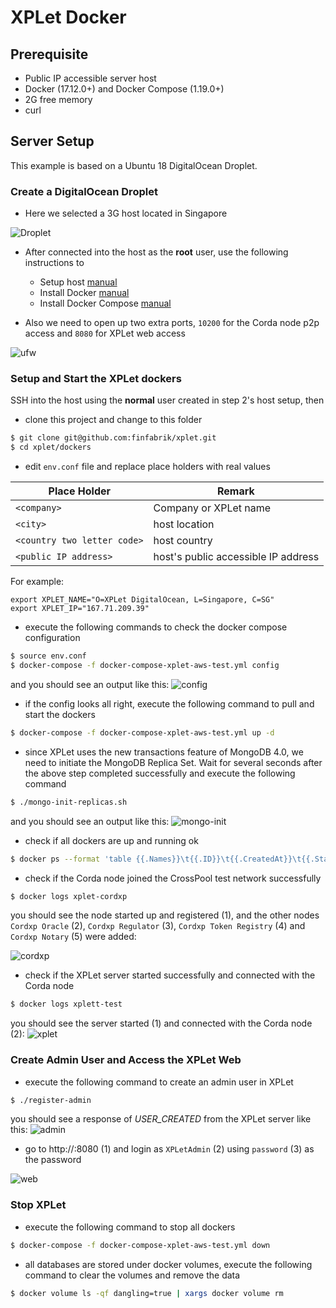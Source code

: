 # XPLet Docker

Prerequisite
---

- Public IP accessible server host
- Docker (17.12.0+)  and Docker Compose (1.19.0+)
- 2G free memory
- curl

Server Setup
---

This example is based on a Ubuntu 18 DigitalOcean Droplet.

### Create a DigitalOcean Droplet

- Here we selected a 3G host located in Singapore
 
![Droplet](./media/digitalocean.png)

- After connected into the host as the **root** user, use the following instructions to

    - Setup host [manual](https://www.digitalocean.com/community/tutorials/initial-server-setup-with-ubuntu-18-04)
    - Install Docker [manual](https://www.digitalocean.com/community/tutorials/how-to-install-and-use-docker-on-ubuntu-18-04)
    - Install Docker Compose [manual](https://www.digitalocean.com/community/tutorials/how-to-install-docker-compose-on-ubuntu-18-04)

- Also we need to open up two extra ports, `10200` for the Corda node p2p access and `8080` for XPLet web access

![ufw](./media/ufw.png)

### Setup and Start the XPLet dockers

SSH into the host using the **normal** user created in step 2's host setup, then

- clone this project and change to this folder
```bash
$ git clone git@github.com:finfabrik/xplet.git
$ cd xplet/dockers
```

- edit `env.conf` file and replace place holders with real values

| Place Holder | Remark |
| ------------ | ------ |
| `<company>` | Company or XPLet name |
| `<city>` | host location |
| `<country two letter code>` | host country |
| `<public IP address>` | host's public accessible IP address |

For example:
```text
export XPLET_NAME="O=XPLet DigitalOcean, L=Singapore, C=SG"
export XPLET_IP="167.71.209.39"
```

- execute the following commands to check the docker compose configuration

```bash
$ source env.conf
$ docker-compose -f docker-compose-xplet-aws-test.yml config
```

and you should see an output like this:
![config](./media/docker-config.png)

- if the config looks all right, execute the following command to pull and start the dockers

```bash
$ docker-compose -f docker-compose-xplet-aws-test.yml up -d
```

- since XPLet uses the new transactions feature of MongoDB 4.0, we need to initiate the MongoDB Replica Set. Wait for several seconds after the above step completed successfully and execute the following command

```bash
$ ./mongo-init-replicas.sh
``` 

and you should see an output like this:
![mongo-init](./media/mongo-init.png)

- check if all dockers are up and running ok

```bash
$ docker ps --format 'table {{.Names}}\t{{.ID}}\t{{.CreatedAt}}\t{{.Status}}\t{{.Ports}}'
```

- check if the Corda node joined the CrossPool test network successfully

```bash
$ docker logs xplet-cordxp
```

you should see the node started up and registered (1), and the other nodes `Cordxp Oracle` (2), `Cordxp Regulator` (3), `Cordxp Token Registry` (4) and `Cordxp Notary` (5) were added:

![cordxp](./media/cordxp.png)

- check if the XPLet server started successfully and connected with the Corda node

```bash
$ docker logs xplett-test
```

you should see the server started (1) and connected with the Corda node (2):
![xplet](./media/xplet.png)

### Create Admin User and Access the XPLet Web

- execute the following command to create an admin user in XPLet

```bash
$ ./register-admin
```

you should see a response of *USER_CREATED* from the XPLet server like this:
![admin](./media/admin.png)

- go to http://<public IP address>:8080 (1) and login as `XPLetAdmin` (2) using `password` (3) as the password

![web](./media/web.png)

### Stop XPLet

- execute the following command to stop all dockers

```bash
$ docker-compose -f docker-compose-xplet-aws-test.yml down
```

- all databases are stored under docker volumes, execute the following command to clear the volumes and remove the data 

```bash
$ docker volume ls -qf dangling=true | xargs docker volume rm
```